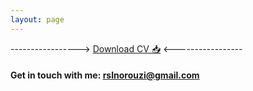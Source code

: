 ```yaml
---
layout: page 
---
```

-----------------> [Download CV 📥](../sources/CV/rasoul_norouzi_cv.pdf) <-----------------

#### Get in touch with me: rslnorouzi@gmail.com  
